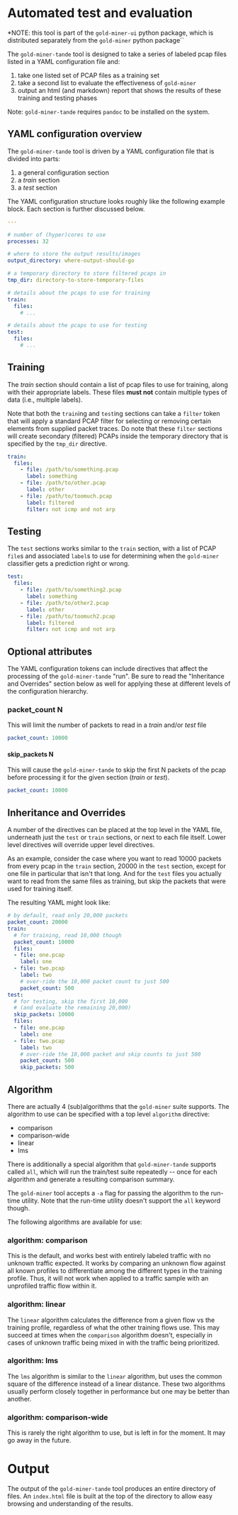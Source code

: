 # Automated test and evaluation

*NOTE: this tool is part of the `gold-miner-ui` python package, which
is distributed separately from the `gold-miner` python package``

The `gold-miner-tande` tool is designed to take a series of labeled
pcap files listed in a YAML configuration file and:

1. take one listed set of PCAP files as a training set
2. take a second list to evaluate the effectiveness of `gold-miner`
3. output an html (and markdown) report that shows the results of these
   training and testing phases

Note: `gold-miner-tande` requires `pandoc` to be installed on the system.

## YAML configuration overview

The `gold-miner-tande` tool is driven by a YAML configuration file that
is divided into parts:

1. a general configuration section
2. a *train* section
3. a *test* section

The YAML configuration structure looks roughly like the following
example block.  Each section is further discussed below.

``` yaml
---

# number of (hyper)cores to use
processes: 32

# where to store the output results/images
output_directory: where-output-should-go

# a temporary directory to store filtered pcaps in
tmp_dir: directory-to-store-temporary-files

# details about the pcaps to use for training
train:
  files:
    # ...

# details about the pcaps to use for testing
test:
  files:
    # ...

```

## Training

The *train* section should contain a list of pcap files to use for
training, along with their appropriate labels.  These files **must
not** contain multiple types of data (i.e., multiple labels).

Note that both the `train`ing and `test`ing sections can take a
`filter` token that will apply a standard PCAP filter for selecting or
removing certain elements from supplied packet traces.  Do note that
these `filter` sections will create secondary (filtered) PCAPs inside
the temporary directory that is specified by the `tmp_dir` directive.

``` yaml
train:
  files:
    - file: /path/to/something.pcap
      label: something
    - file: /path/to/other.pcap
      label: other
    - file: /path/to/toomuch.pcap
      label: filtered
      filter: not icmp and not arp
```

## Testing

The `test` sections works similar to the `train` section, with a list
of PCAP `file`s and associated `label`s to use for determining when
the `gold-miner` classifier gets a prediction right or wrong.

``` yaml
test:
  files:
    - file: /path/to/something2.pcap
      label: something
    - file: /path/to/other2.pcap
      label: other
    - file: /path/to/toomuch2.pcap
      label: filtered
      filter: not icmp and not arp
```

## Optional attributes

The YAML configuration tokens can include directives that affect the
processing of the `gold-miner-tande` "run".  Be sure to read the
"Inheritance and Overrides" section below as well for applying these
at different levels of the configuration hierarchy.

### packet_count N

This will limit the number of packets to read in a *train* and/or
*test* file

``` yaml
packet_count: 10000
```

#### skip_packets N

This will cause the `gold-miner-tande` to skip the first N packets of
the pcap before processing it for the given section (*train* or *test*).

``` yaml
packet_count: 10000
```

## Inheritance and Overrides

A number of the directives can be placed at the top level in the YAML
file, underneath just the `test` or `train` sections, or next to each
file itself.  Lower level directives will override upper level
directives.

As an example, consider the case where you want to read 10000 packets
from every pcap in the `train` section, 20000 in the `test` section,
except for one file in particular that isn't that long.  And for the
`test` files you actually want to read from the same files as
training, but skip the packets that were used for training itself.

The resulting YAML might look like:

``` yaml
# by default, read only 20,000 packets
packet_count: 20000
train:
  # for training, read 10,000 though
  packet_count: 10000
  files:
  - file: one.pcap
    label: one
  - file: two.pcap
    label: two
    # over-ride the 10,000 packet count to just 500
    packet_count: 500
test:
  # for testing, skip the first 10,000
  # (and evaluate the remaining 20,000)
  skip_packets: 10000
  files:
  - file: one.pcap
    label: one
  - file: two.pcap
    label: two
    # over-ride the 10,000 packet and skip counts to just 500
    packet_count: 500
    skip_packets: 500
```

## Algorithm

There are actually 4 (sub)algorithms that the `gold-miner` suite
supports.  The algorithm to use can be specified with a top level
`algorithm` directive:

- comparison
- comparison-wide
- linear
- lms

There is additionally a special algorithm that `gold-miner-tande`
supports called `all`, which will run the train/test suite repeatedly
-- once for each algorithm and generate a resulting comparison
summary.

The `gold-miner` tool accepts a `-a` flag for passing the algorithm to
the run-time utility.  Note that the run-time utility doesn't support
the `all` keyword though.

The following algorithms are available for use:

### algorithm: comparison

This is the default, and works best with entirely labeled traffic with
no unknown traffic expected.  It works by comparing an unknown flow
against all known profiles to differentiate among the different types
in the training profile.  Thus, it will not work when applied to a
traffic sample with an unprofiled traffic flow within it.

### algorithm: linear

The `linear` algorithm calculates the difference from a given flow vs
the training profile, regardless of what the other training flows
use.  This may succeed at times when the `comparison` algorithm
doesn't, especially in cases of unknown traffic being mixed in with
the traffic being prioritized.

### algorithm: lms

The `lms` algorithm is similar to the `linear` algorithm, but uses the
common square of the difference instead of a linear distance.  These
two algorithms usually perform closely together in performance but one
may be better than another.

### algorithm: comparison-wide

This is rarely the right algorithm to use, but is left in for the
moment.  It may go away in the future.

# Output

The output of the `gold-miner-tande` tool produces an entire directory
of files.  An `index.html` file is built at the top of the directory
to allow easy browsing and understanding of the results.
